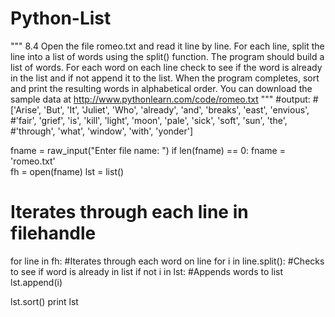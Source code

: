 # Python-List

"""
 8.4 Open the file romeo.txt and read it line by line. For each line, split the line into a list of words using the split() function. The program should build a list of words. For each word on each line check to see if the word is already in the list and if not append it to the list. When the program completes, sort and print the resulting words in alphabetical order.
You can download the sample data at http://www.pythonlearn.com/code/romeo.txt
"""
#output:
#['Arise', 'But', 'It', 'Juliet', 'Who', 'already', 'and', 'breaks', 'east', 'envious', #'fair', 'grief', 'is', 'kill', 'light', 'moon', 'pale', 'sick', 'soft', 'sun', 'the', #'through', 'what', 'window', 'with', 'yonder']

fname = raw_input("Enter file name: ")
if len(fname) == 0:
    fname = 'romeo.txt'   
fh = open(fname)
lst = list()
# Iterates through each line in filehandle
for line in fh:
    #Iterates through each word on line
    for i in line.split():
        #Checks to see if word is already in list
        if not i in lst:
            #Appends words to list
            lst.append(i)
        
lst.sort()
print lst
